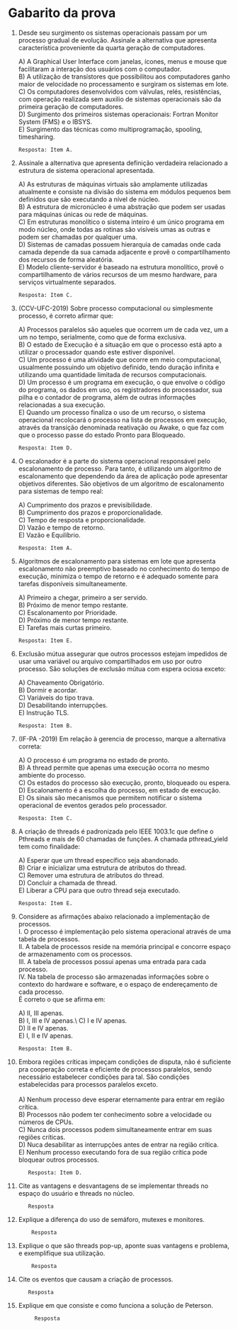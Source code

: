 # Gabarito da prova

1.	Desde seu surgimento os sistemas operacionais passam por um processo gradual de evolução. Assinale a alternativa que apresenta característica proveniente da quarta geração de computadores.

    A)	A Graphical User Interface com janelas, ícones, menus e mouse que facilitaram a interação dos usuários com o computador.\
    B)	A utilização de transístores que possibilitou aos computadores ganho maior de velocidade no processamento e surgiram os sistemas em lote.\
    C)	Os computadores desenvolvidos com válvulas, relés, resistências, com operação realizada sem auxilio de sistemas operacionais são da primeira geração de computadores.\
    D)	Surgimento dos primeiros sistemas operacionais: Fortran Monitor System (FMS) e o IBSYS.\
    E)	Surgimento das técnicas como multiprogramação, spooling, timesharing.

        Resposta: Item A.

2.	Assinale a alternativa que apresenta definição verdadeira relacionado a estrutura de sistema operacional apresentada.

    A)	As estruturas de máquinas virtuais são amplamente utilizadas atualmente e consiste na divisão do sistema em módulos pequenos bem definidos que são executando a nível de núcleo.\
    B)	A estrutura de micronúcleo é uma abstração que podem ser usadas para máquinas únicas ou rede de máquinas.\
    C)	Em estruturas monolítico o sistema inteiro é um único programa em modo núcleo, onde todas as rotinas são visíveis umas as outras e podem ser chamadas por qualquer uma.\
    D)	Sistemas de camadas possuem hierarquia de camadas onde cada camada depende da sua camada adjacente e provê o compartilhamento dos recursos de forma aleatória.\
    E)	Modelo cliente-servidor é baseado na estrutura monolítico, provê o compartilhamento de vários recursos de um mesmo hardware, para serviços virtualmente separados.

        Resposta: Item C.

3.	(CCV-UFC-2019) Sobre processo computacional ou simplesmente processo, é correto afirmar que:

    A)	Processos paralelos são aqueles que ocorrem um de cada vez, um a um no tempo, serialmente, como que de forma exclusiva.\
    B)	O estado de Execução é a situação em que o processo está apto a utilizar o processador quando este estiver disponível.\
    C)	Um processo é uma atividade que ocorre em meio computacional, usualmente possuindo um objetivo definido, tendo duração infinita e utilizando uma quantidade limitada de recursos computacionais.\
    D)	Um processo é um programa em execução, o que envolve o código do programa, os dados em uso, os registradores do processador, sua pilha e o contador de programa, além de outras informações relacionadas a sua execução.\
    E)	Quando um processo finaliza o uso de um recurso, o sistema operacional recolocará o processo na lista de processos em execução, através da transição denominada reativação ou Awake, o que faz com que o processo passe do estado Pronto para Bloqueado.

        Resposta: Item D.

4.	O escalonador é a parte do sistema operacional responsável pelo escalonamento de processo. Para tanto, é utilizando um algoritmo de escalonamento que dependendo da área de aplicação pode apresentar objetivos diferentes. São objetivos de um algoritmo de escalonamento para sistemas de tempo real:

    A)	Cumprimento dos prazos e previsibilidade.\
    B)	Cumprimento dos prazos e proporcionalidade.\
    C)	Tempo de resposta e proporcionalidade.\
    D)  Vazão e tempo de retorno.\
    E)  Vazão e Equilíbrio.

        Resposta: Item A.

5.	Algoritmos de escalonamento para sistemas em lote que apresenta escalonamento não preemptivo baseado no conhecimento do tempo de execução, minimiza o tempo de retorno e é adequado somente para tarefas disponíveis simultaneamente.

    A)	Primeiro a chegar, primeiro a ser servido.\
    B)	Próximo de menor tempo restante.\
    C)	Escalonamento por Prioridade.\
    D)  Próximo de menor tempo restante.\
    E)  Tarefas mais curtas primeiro.

        Resposta: Item E.

6.	Exclusão mútua assegurar que outros processos estejam impedidos de usar uma variável ou arquivo compartilhados em uso por outro processo. São soluções de exclusão mútua com espera ociosa exceto:

    A)	Chaveamento Obrigatório.\
    B)	Dormir e acordar.\
    C)  Variáveis do tipo trava.\
    D)  Desabilitando interrupções.\
    E) Instrução TLS.

        Resposta: Item B.


7.	(IF-PA -2019) Em relação à gerencia de processo, marque a alternativa correta:

    A)	O processo é um programa no estado de pronto.\
    B)	A thread permite que apenas uma execução ocorra no mesmo ambiente do processo.\
    C)	Os estados do processo são execução, pronto, bloqueado ou espera.\
    D)	Escalonamento é a escolha do processo, em estado de execução.\
    E)	Os sinais são mecanismos que permitem notificar o sistema operacional de eventos gerados pelo processador.

        Resposta: Item C.

8.	A criação de threads é padronizada pelo IEEE 1003.1c que define o Pthreads e mais de 60 chamadas de funções. A chamada pthread_yield tem como finalidade:

    A)	Esperar que um thread específico seja abandonado.\
    B)	Criar e inicializar uma estrutura de atributos do thread.\
    C)	Remover uma estrutura de atributos do thread.\
    D)	Concluir a chamada de thread.\
    E)	Liberar a CPU para que outro thread seja executado.

        Resposta: Item E.

9.	Considere as afirmações abaixo relacionado a implementação de processos.\
I.	O processo é implementação pelo sistema operacional através de uma tabela de processos.\
II.    A tabela de processos reside na memória principal e concorre espaço de armazenamento com os processos.\
III. A tabela de processos possui apenas uma entrada para cada processo.\
IV. Na tabela de processo são armazenadas informações sobre o contexto do hardware e software, e o espaço de endereçamento de cada processo.\
É correto o que se afirma em:

    A)	II, III apenas.\
    B) I, III e IV apenas.\	
    C) I e IV apenas.\
    D) II e IV apenas.\
    E) I, II e IV apenas.

        Resposta: Item B.

10.	 Embora regiões críticas impeçam condições de disputa, não é suficiente pra cooperação correta e eficiente de processos paralelos, sendo necessário estabelecer condições para tal. São condições estabelecidas para processos paralelos exceto. <br><br>
    A)	Nenhum processo deve esperar eternamente para entrar em região crítica.\
    B)	Processos não podem ter conhecimento sobre a velocidade ou números de CPUs.\
    C)	Nunca dois processos podem simultaneamente entrar em suas regiões críticas.\
    D)	Nuca desabilitar as interrupções antes de entrar na região crítica.\
    E)	Nenhum processo executando fora de sua região crítica pode bloquear outros processos.

            Resposta: Item D.

11.	 Cite as vantagens e desvantagens de se implementar threads no espaço do usuário e threads no núcleo.

            Resposta

12.	 Explique a diferença do uso de semáforo, mutexes e monitores.

             Resposta

13.	 Explique o que são threads pop-up, aponte suas vantagens e problema, e exemplifique sua utilização.

             Resposta

14.	 Cite os eventos que causam a criação de processos.
     
            Resposta

15.	Explique em que consiste e como funciona a solução de Peterson.

             Resposta
    